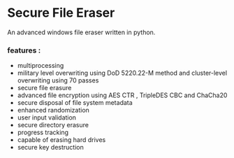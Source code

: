 # Secure File Eraser
An advanced windows file eraser written in python.

### features :
- multiprocessing
- military level overwriting using DoD 5220.22-M method and cluster-level overwriting using 70 passes
- secure file erasure
- advanced file encryption using AES CTR , TripleDES CBC and ChaCha20
- secure disposal of file system metadata
- enhanced randomization
- user input validation
- secure directory erasure
- progress tracking
- capable of erasing hard drives
- secure key destruction


